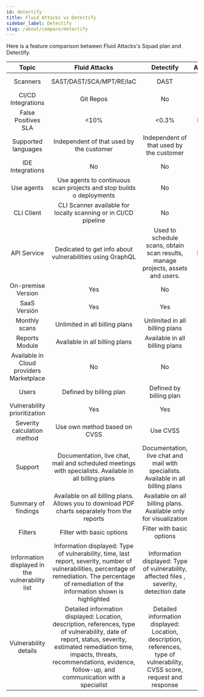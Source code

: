 ```yaml
---
id: detectify
title: Fluid Attacks vs Detectify
sidebar_label: Detectify
slug: /about/compare/detectify
---
```


Here is a feature comparison
between Fluid Attacks's Squad plan and Detectify.

|                    **Topic**                    |                                                                                                                        **Fluid Attacks**                                                                                                                       |                                                        **Detectify**                                                        | **Advantage** |
|:-----------------------------------------------:|:------------------------------------------------------------------------------------------------------------------------------------------------------------------------------------------------------------------------------------------------------:|:---------------------------------------------------------------------------------------------------------------------------:|:-------------:|
| Scanners                                        | SAST/DAST/SCA/MPT/RE/IaC                                                                                                                                                                                                                               | DAST                                                                                                                        | Fluid Attacks        |
| CI/CD Integrations                              | Git Repos                                                                                                                                                                                                                                              | No                                                                                                                          | Fluid Attacks        |
| False Positives SLA                             |                                                                                                                                                                                                                                                   <10% | <0.3%                                                                                                                       | Detectify     |
| Supported languages                             | Independent of that used by the customer                                                                                                                                                                                                               | Independent of that used by the customer                                                                                    | Similar       |
| IDE Integrations                                | No                                                                                                                                                                                                                                                     | No                                                                                                                          | Similar       |
| Use agents                                      | Use agents to continuous scan projects and stop builds o deployments                                                                                                                                                                                   | No                                                                                                                          | Fluid Attacks        |
| CLI Client                                      | CLI Scanner available for locally scanning or in CI/CD pipeline                                                                                                                                                                                        | No                                                                                                                          | Fluid Attacks        |
| API Service                                     | Dedicated to get info about vulnerabilities using GraphQL                                                                                                                                                                                              | Used to schedule scans, obtain scan results, manage projects,  assets and users.                                            | Detectify     |
| On-premise Version                              | Yes                                                                                                                                                                                                                                                    | No                                                                                                                          | Fluid Attacks        |
| SaaS Versión                                    | Yes                                                                                                                                                                                                                                                    | Yes                                                                                                                         | Similar       |
| Monthly scans                                   | Unlimited in all billing plans                                                                                                                                                                                                                         | Unlimited in all billing plans                                                                                              | Similar       |
| Reports Module                                  | Available in all billing plans                                                                                                                                                                                                                         | Available in all billing plans                                                                                              | Similar       |
| Available in Cloud providers Marketplace        | No                                                                                                                                                                                                                                                     | No                                                                                                                          | Similar       |
| Users                                           | Defined by billing plan                                                                                                                                                                                                                                | Defined by billing plan                                                                                                     | Similar       |
| Vulnerability prioritization                      | Yes                                                                                                                                                                                                                                                    | Yes                                                                                                                         | Similar       |
| Severity calculation method                     | Use own method based on CVSS                                                                                                                                                                                                                           | Use CVSS                                                                                                                    | Fluid Attacks        |
| Support                                         | Documentation, live chat, mail and scheduled meetings with specialists.  Available in all billing plans                                                                                                                                                | Documentation, live chat and mail with specialists. Available  in all billing plans                                         | Fluid Attacks        |
| Summary of findings                             | Available on all billing plans. Allows you to download PDF charts  separately from the reports                                                                                                                                                         | Available on all billing plans. Available only for visualization                                                            | Fluid Attacks        |
| Filters                                         | Filter with basic options                                                                                                                                                                                                                              | Filter with basic options                                                                                                   | Similar       |
| Information displayed in the vulnerability list | Information displayed: Type of vulnerability, time, last report,  severity, number of vulnerabilities, percentage of remediation.  The percentage of remediation of the information shown is highlighted                                               | Information displayed: Type of vulnerability, affected files ,  severity, detection date                                    | Fluid Attacks        |
| Vulnerability details                           | Detailed information displayed: Location, description, references,  type of vulnerability, date of report, status, severity, estimated  remediation time, impacts, threats, recommendations, evidence,  follow-up, and communication with a specialist | Detailed information displayed: Location, description,  references, type of vulnerability, CVSS score, request and response | Fluid Attacks        |
